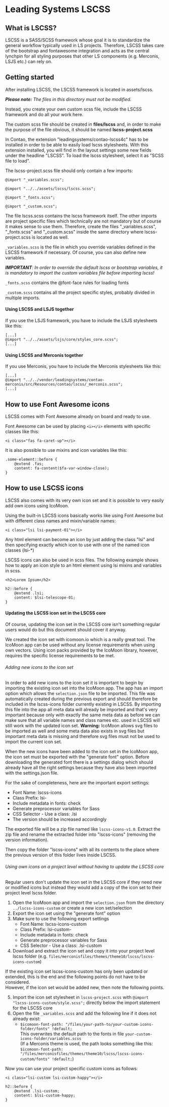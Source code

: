 # Leading Systems LSCSS

## What is LSCSS?
LSCSS is a SASS/SCSS framework whose goal it is to standardize the general workflow typically used in
LS projects. Therefore, LSCSS takes care of the bootstrap and fontawesome integration and acts as the
central lynchpin for all styling purposes that other LS components (e.g. Merconis, LSJS etc.) can rely on.

## Getting started
After installing LSCSS, the LSCSS framework is located in assets/lscss.

***Please note:** The files in this directory must not be modified.*

Instead, you create your own custom scss file, include the LSCSS framework and do all your work here.

The custom scss file should be created in **files/lscss** and, in order to make the purpose of the file obvious, it should be named **lscss-project.scss**

In Contao, the extension "leadingsystems/contao-lscss4c" has to be installed in order to be able to
easily load lscss stylesheets. With this extension installed, you will find in the layout settings some
new fields under the headline "LSCSS". To load the lscss stylesheet, select it as "SCSS file to load".

The lscss-project.scss file should only contain a few imports:


```
@import "_variables.scss";

@import "../../assets/lscss/lscss.scss";

@import "_fonts.scss";

@import "_custom.scss";
```

The file lscss.scss contains the lscss framework itself. The other imports are project specific files which
technically are not mandatory but of course it makes sense to use them. Therefore, create the files
"_variables.scss", "_fonts.scss" and "_custom.scss" inside the same directory where lscss-project.scss
is located as well.

`_variables.scss` is the file in which you override variables defined in the LSCSS framework if necessary.
Of course, you can also define new variables.

***IMPORTANT**: In order to override the default lscss or bootstrap variables, it is mandatory to import
the custom variables file before importing lscss!*

`_fonts.scss` contains the @font-face rules for loading fonts

`_custom.scss` contains all the project specific styles, probably divided in multiple imports.

#### Using LSCSS and LSJS together
If you use the LSJS framework, you have to include the LSJS stylesheets like this:
```
[...]
@import "../../assets/lsjs/core/styles_core.scss";
[...]
```

#### Using LSCSS and Merconis together
If you use Merconis, you have to include the Merconis stylesheets like this:

```
[...]
@import "../../vendor/leadingsystems/contao-merconis/src/Resources/contao/lscss/_merconis.scss";
[...]
```

## How to use Font Awesome icons
LSCSS comes with Font Awesome already on board and ready to use.

Font Awesome can be used by placing `<i></i>` elements with specific classes like this:
```
<i class="fas fa-caret-up"></i>
```
It is also possible to use mixins and icon variables like this:
```
.some-element::before {
    @extend .fas;
    content: fa-content($fa-var-window-close);
}
```

## How to use LSCSS icons
LSCSS also comes with its very own icon set and it is possible to very easily add own icons using IcoMoon.

Using the built-in LSCSS icons basically works like using Font Awesome but with different class names
and mixin/variable names:

```
<i class="lsi lsi-payment-01"></i>
```
Any html element can become an icon by just adding the class "lsi" and then specifying
exactly which icon to use with one of the named icon classes (lsi-*)

LSCSS icons can also be used in scss files. The following example shows how to apply an icon
style to an html element using lsi mixins and variables in scss.
```
<h2>Lorem Ipsum</h2>
```
```
h2::before {
    @extend .lsi;
    content: $lsi-telescope-01;
}
```

#### Updating the LSCSS icon set in the LSCSS core
Of course, updating the icon set in the LSCSS core isn't something regular users would do
but this document should cover it anyway.

We created the icon set with icomoon.io which is a really great tool. The IcoMoon app can
be used without any license requirements when using own vectors. Using icon packs provided
by the IcoMoon library, however, requires the specific license requirements to be met.

###### Adding new icons to the icon set
In order to add new icons to the icon set it is important to begin by importing the existing
icon set into the IcoMoon app. The app has an import option which allows the `selection.json` file
to be imported. This file was automatically created during the previous export and should therefore be
included in the lscss-icons folder currently existing in LSCSS. By importing this file into the app
all meta data will already be imported and that's very important because only with exactly the
same meta data as before we can make sure that all variable names and class names etc. used
in LSCSS will still work with the updated icon set. **Warning:** IcoMoon allows svg files to be
imported as well and some meta data also exists in svg files but important meta data is missing
and therefore svg files must not be used to import the current icon set.

When the new icons have been added to the icon set in the IcoMoon app, the icon set must be
exported with the "generate font" option. Before downloading the generated font there is a
settings dialog which should already have all the right settings because they have also
been imported with the settings.json file.

For the sake of completeness, here are the important export settings:
- Font Name: lscss-icons
- Class Prefix: lsi-
- Include metadata in fonts: check
- Generate preprocessor variables for Sass
- CSS Selector - Use a class: .lsi
- The version should be increased accordingly

The exported file will be a zip file named like `lscss-icons-v1.0`. Extract the zip file and
rename the extracted folder into "lscss-icons" (removing the version information).

Then copy the folder "lscss-icons" with all its contents to the place where the previous version
of this folder lives inside LSCSS.

###### Using own icons on a project level without having to update the LSCSS core
Regular users don't update the icon set in the LSCSS core if they need new or modified
icons but instead they would add a copy of the icon set to their project level lscss folder.

1. Open the IcoMoon app and import the `selection.json` from the directory `../lscss-icons-custom` or create a new icon set/selection 
2. Export the icon set using the "generate font" option
3. Make sure to use the following export settings
    - Font Name: lscss-icons-custom
    - Class Prefix: lsi-custom-
    - Include metadata in fonts: check
    - Generate preprocessor variables for Sass
    - CSS Selector - Use a class: .lsi-custom
4. Download and extract the icon set and copy it into your project level lscss folder
(e.g. `files/merconisfiles/themes/theme10/lscss/lscss-icons-custom`)

If the existing icon set lscss-icons-custom has only been updated or extended, this is the end and the following points do not have to be considered.  
However, if the icon set would be added new, then note the following points.

5. Import the icon set stylesheet in `lscss-project.scss` with `@import "lscss-icons-custom/style.scss";` directly below the import statement for the
LSCSS core
6. Open the file `_variables.scss` and add the following line if it does not already exist:
    - `$icomoon-font-path: "/files/your-path-to/your-custom-icons-folder/fonts" !default;`   
      This overwrites the default path to the fonts in file `your-custom-icons-folder/variables.scss`  
      (If a Merconis theme is used, the path looks something like this: `$icomoon-font-path: "/files/merconisfiles/themes/theme10/lscss/lscss-icons-custom/fonts" !default;`)   
      

Now you can use your project specific custom icons as follows:

```
<i class="lsi-custom lsi-custom-happy"></i>
```
```
h2::before {
    @extend .lsi-custom;
    content: $lsi-custom-happy;
}
```